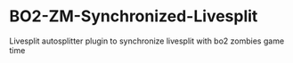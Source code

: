 # BO2-ZM-Synchronized-Livesplit
Livesplit autosplitter plugin to synchronize livesplit with bo2 zombies game time

